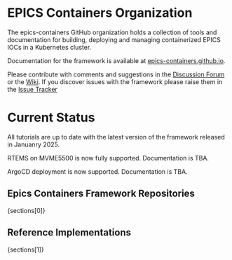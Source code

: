 # EPICS Containers Organization

The epics-containers GitHub organization holds a collection of tools and documentation
for building, deploying and managing containerized EPICS IOCs in a Kubernetes cluster.

Documentation for the framework is available at
[epics-containers.github.io](https://epics-containers.github.io/).

Please contribute with comments and suggestions in the
[Discussion Forum](https://github.com/epics-containers/epics-containers.github.io/discussions)
or the [Wiki](https://github.com/epics-containers/epics-containers.github.io/wiki).
If you discover issues with the framework please raise them in the
[Issue Tracker](https://github.com/epics-containers/epics-containers.github.io/issues)

# Current Status

All tutorials are up to date with the latest version of the framework released in Januanry 2025.

RTEMS on MVME5500 is now fully supported. Documentation is TBA.

ArgoCD deployment is now supported. Documentation is TBA.

## Epics Containers Framework Repositories

{sections[0]}
## Reference Implementations

{sections[1]}
